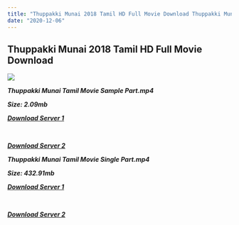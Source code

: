 ```yaml
---
title: "Thuppakki Munai 2018 Tamil HD Full Movie Download Thuppakki Munai Tamil HD Movie Download"
date: "2020-12-06"
---
```


## Thuppakki Munai 2018 Tamil HD Full Movie Download 

![](https://images.moviebuff.com/54b0dde8-3a2c-417b-b427-7e4e48c5a6a1?w=1000)

**_Thuppakki Munai Tamil Movie Sample Part.mp4_**

**_Size: 2.09mb_**

**_[Download Server 1](http://b3.wetransfer.vip/files/Tamil{525e4ed8fa01f01a9103e1e2d0de788082fff3ddd3718eaf08f87fc8fd9b0ee6}20Movies/Tamil{525e4ed8fa01f01a9103e1e2d0de788082fff3ddd3718eaf08f87fc8fd9b0ee6}202018{525e4ed8fa01f01a9103e1e2d0de788082fff3ddd3718eaf08f87fc8fd9b0ee6}20Movies/Thuppakki{525e4ed8fa01f01a9103e1e2d0de788082fff3ddd3718eaf08f87fc8fd9b0ee6}20Munai{525e4ed8fa01f01a9103e1e2d0de788082fff3ddd3718eaf08f87fc8fd9b0ee6}20(2018)/Thuppakki{525e4ed8fa01f01a9103e1e2d0de788082fff3ddd3718eaf08f87fc8fd9b0ee6}20Munai{525e4ed8fa01f01a9103e1e2d0de788082fff3ddd3718eaf08f87fc8fd9b0ee6}20(2018){525e4ed8fa01f01a9103e1e2d0de788082fff3ddd3718eaf08f87fc8fd9b0ee6}20HDRip/Thuppakki{525e4ed8fa01f01a9103e1e2d0de788082fff3ddd3718eaf08f87fc8fd9b0ee6}20Munai{525e4ed8fa01f01a9103e1e2d0de788082fff3ddd3718eaf08f87fc8fd9b0ee6}20(2018){525e4ed8fa01f01a9103e1e2d0de788082fff3ddd3718eaf08f87fc8fd9b0ee6}20Sample{525e4ed8fa01f01a9103e1e2d0de788082fff3ddd3718eaf08f87fc8fd9b0ee6}20(640x360).mp4)_**

**_[  
](http://b3.wetransfer.vip/files/Tamil{525e4ed8fa01f01a9103e1e2d0de788082fff3ddd3718eaf08f87fc8fd9b0ee6}20Movies/Tamil{525e4ed8fa01f01a9103e1e2d0de788082fff3ddd3718eaf08f87fc8fd9b0ee6}202018{525e4ed8fa01f01a9103e1e2d0de788082fff3ddd3718eaf08f87fc8fd9b0ee6}20Movies/Thuppakki{525e4ed8fa01f01a9103e1e2d0de788082fff3ddd3718eaf08f87fc8fd9b0ee6}20Munai{525e4ed8fa01f01a9103e1e2d0de788082fff3ddd3718eaf08f87fc8fd9b0ee6}20(2018)/Thuppakki{525e4ed8fa01f01a9103e1e2d0de788082fff3ddd3718eaf08f87fc8fd9b0ee6}20Munai{525e4ed8fa01f01a9103e1e2d0de788082fff3ddd3718eaf08f87fc8fd9b0ee6}20(2018){525e4ed8fa01f01a9103e1e2d0de788082fff3ddd3718eaf08f87fc8fd9b0ee6}20HDRip/Thuppakki{525e4ed8fa01f01a9103e1e2d0de788082fff3ddd3718eaf08f87fc8fd9b0ee6}20Munai{525e4ed8fa01f01a9103e1e2d0de788082fff3ddd3718eaf08f87fc8fd9b0ee6}20(2018){525e4ed8fa01f01a9103e1e2d0de788082fff3ddd3718eaf08f87fc8fd9b0ee6}20Sample{525e4ed8fa01f01a9103e1e2d0de788082fff3ddd3718eaf08f87fc8fd9b0ee6}20(640x360).mp4)_**

**_[Download Server 2](http://b3.wetransfer.vip/files/Tamil{525e4ed8fa01f01a9103e1e2d0de788082fff3ddd3718eaf08f87fc8fd9b0ee6}20Movies/Tamil{525e4ed8fa01f01a9103e1e2d0de788082fff3ddd3718eaf08f87fc8fd9b0ee6}202018{525e4ed8fa01f01a9103e1e2d0de788082fff3ddd3718eaf08f87fc8fd9b0ee6}20Movies/Thuppakki{525e4ed8fa01f01a9103e1e2d0de788082fff3ddd3718eaf08f87fc8fd9b0ee6}20Munai{525e4ed8fa01f01a9103e1e2d0de788082fff3ddd3718eaf08f87fc8fd9b0ee6}20(2018)/Thuppakki{525e4ed8fa01f01a9103e1e2d0de788082fff3ddd3718eaf08f87fc8fd9b0ee6}20Munai{525e4ed8fa01f01a9103e1e2d0de788082fff3ddd3718eaf08f87fc8fd9b0ee6}20(2018){525e4ed8fa01f01a9103e1e2d0de788082fff3ddd3718eaf08f87fc8fd9b0ee6}20HDRip/Thuppakki{525e4ed8fa01f01a9103e1e2d0de788082fff3ddd3718eaf08f87fc8fd9b0ee6}20Munai{525e4ed8fa01f01a9103e1e2d0de788082fff3ddd3718eaf08f87fc8fd9b0ee6}20(2018){525e4ed8fa01f01a9103e1e2d0de788082fff3ddd3718eaf08f87fc8fd9b0ee6}20Sample{525e4ed8fa01f01a9103e1e2d0de788082fff3ddd3718eaf08f87fc8fd9b0ee6}20(640x360).mp4)_**

**_Thuppakki Munai Tamil Movie Single Part.mp4_**

**_Size: 432.91mb_**

**_[Download Server 1](http://b3.wetransfer.vip/files/Tamil{525e4ed8fa01f01a9103e1e2d0de788082fff3ddd3718eaf08f87fc8fd9b0ee6}20Movies/Tamil{525e4ed8fa01f01a9103e1e2d0de788082fff3ddd3718eaf08f87fc8fd9b0ee6}202018{525e4ed8fa01f01a9103e1e2d0de788082fff3ddd3718eaf08f87fc8fd9b0ee6}20Movies/Thuppakki{525e4ed8fa01f01a9103e1e2d0de788082fff3ddd3718eaf08f87fc8fd9b0ee6}20Munai{525e4ed8fa01f01a9103e1e2d0de788082fff3ddd3718eaf08f87fc8fd9b0ee6}20(2018)/Thuppakki{525e4ed8fa01f01a9103e1e2d0de788082fff3ddd3718eaf08f87fc8fd9b0ee6}20Munai{525e4ed8fa01f01a9103e1e2d0de788082fff3ddd3718eaf08f87fc8fd9b0ee6}20(2018){525e4ed8fa01f01a9103e1e2d0de788082fff3ddd3718eaf08f87fc8fd9b0ee6}20HDRip/Thuppakki{525e4ed8fa01f01a9103e1e2d0de788082fff3ddd3718eaf08f87fc8fd9b0ee6}20Munai{525e4ed8fa01f01a9103e1e2d0de788082fff3ddd3718eaf08f87fc8fd9b0ee6}20(2018){525e4ed8fa01f01a9103e1e2d0de788082fff3ddd3718eaf08f87fc8fd9b0ee6}20Single{525e4ed8fa01f01a9103e1e2d0de788082fff3ddd3718eaf08f87fc8fd9b0ee6}20Part{525e4ed8fa01f01a9103e1e2d0de788082fff3ddd3718eaf08f87fc8fd9b0ee6}20(640x360).mp4)_**

**_[  
](http://b3.wetransfer.vip/files/Tamil{525e4ed8fa01f01a9103e1e2d0de788082fff3ddd3718eaf08f87fc8fd9b0ee6}20Movies/Tamil{525e4ed8fa01f01a9103e1e2d0de788082fff3ddd3718eaf08f87fc8fd9b0ee6}202018{525e4ed8fa01f01a9103e1e2d0de788082fff3ddd3718eaf08f87fc8fd9b0ee6}20Movies/Thuppakki{525e4ed8fa01f01a9103e1e2d0de788082fff3ddd3718eaf08f87fc8fd9b0ee6}20Munai{525e4ed8fa01f01a9103e1e2d0de788082fff3ddd3718eaf08f87fc8fd9b0ee6}20(2018)/Thuppakki{525e4ed8fa01f01a9103e1e2d0de788082fff3ddd3718eaf08f87fc8fd9b0ee6}20Munai{525e4ed8fa01f01a9103e1e2d0de788082fff3ddd3718eaf08f87fc8fd9b0ee6}20(2018){525e4ed8fa01f01a9103e1e2d0de788082fff3ddd3718eaf08f87fc8fd9b0ee6}20HDRip/Thuppakki{525e4ed8fa01f01a9103e1e2d0de788082fff3ddd3718eaf08f87fc8fd9b0ee6}20Munai{525e4ed8fa01f01a9103e1e2d0de788082fff3ddd3718eaf08f87fc8fd9b0ee6}20(2018){525e4ed8fa01f01a9103e1e2d0de788082fff3ddd3718eaf08f87fc8fd9b0ee6}20Single{525e4ed8fa01f01a9103e1e2d0de788082fff3ddd3718eaf08f87fc8fd9b0ee6}20Part{525e4ed8fa01f01a9103e1e2d0de788082fff3ddd3718eaf08f87fc8fd9b0ee6}20(640x360).mp4)_**

**_[Download Server 2](http://b3.wetransfer.vip/files/Tamil{525e4ed8fa01f01a9103e1e2d0de788082fff3ddd3718eaf08f87fc8fd9b0ee6}20Movies/Tamil{525e4ed8fa01f01a9103e1e2d0de788082fff3ddd3718eaf08f87fc8fd9b0ee6}202018{525e4ed8fa01f01a9103e1e2d0de788082fff3ddd3718eaf08f87fc8fd9b0ee6}20Movies/Thuppakki{525e4ed8fa01f01a9103e1e2d0de788082fff3ddd3718eaf08f87fc8fd9b0ee6}20Munai{525e4ed8fa01f01a9103e1e2d0de788082fff3ddd3718eaf08f87fc8fd9b0ee6}20(2018)/Thuppakki{525e4ed8fa01f01a9103e1e2d0de788082fff3ddd3718eaf08f87fc8fd9b0ee6}20Munai{525e4ed8fa01f01a9103e1e2d0de788082fff3ddd3718eaf08f87fc8fd9b0ee6}20(2018){525e4ed8fa01f01a9103e1e2d0de788082fff3ddd3718eaf08f87fc8fd9b0ee6}20HDRip/Thuppakki{525e4ed8fa01f01a9103e1e2d0de788082fff3ddd3718eaf08f87fc8fd9b0ee6}20Munai{525e4ed8fa01f01a9103e1e2d0de788082fff3ddd3718eaf08f87fc8fd9b0ee6}20(2018){525e4ed8fa01f01a9103e1e2d0de788082fff3ddd3718eaf08f87fc8fd9b0ee6}20Single{525e4ed8fa01f01a9103e1e2d0de788082fff3ddd3718eaf08f87fc8fd9b0ee6}20Part{525e4ed8fa01f01a9103e1e2d0de788082fff3ddd3718eaf08f87fc8fd9b0ee6}20(640x360).mp4)_**
